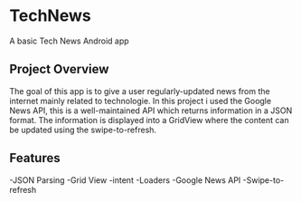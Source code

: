 # TechNews
A basic Tech News Android app

## Project Overview

The goal of this app is to give a user regularly-updated news from the internet mainly related to technologie. In this project i used the Google News API, this is a well-maintained API which returns information in a JSON format. The information is displayed into a GridView where the content can be updated using the swipe-to-refresh.

## Features

-JSON Parsing
-Grid View
-intent
-Loaders
-Google News API
-Swipe-to-refresh
